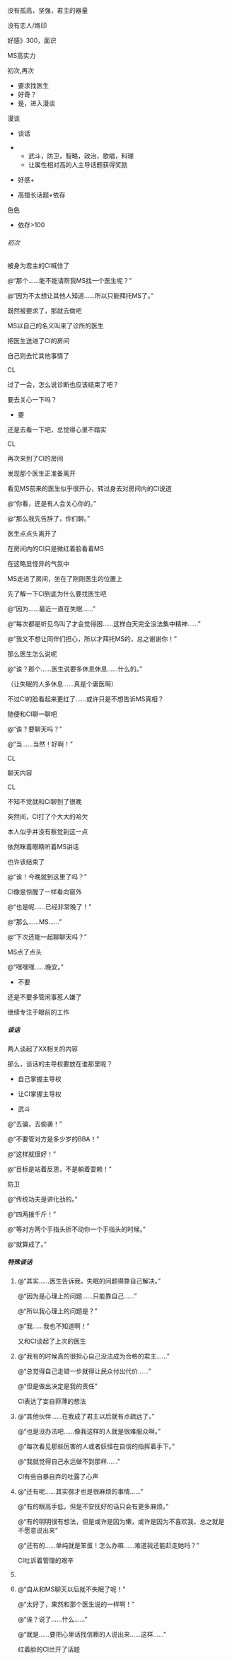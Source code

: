 没有孤高，坚强，君主的器量

没有恋人/烙印

好感》300，面识

MS高实力

初次,再次

- 要求找医生
- 好奇？
- 是，进入漫谈

漫谈

- 谈话

- - 武斗，防卫，智略，政治，歌唱，料理
  - 让属性相对高的人主导话题获得奖励

- 好感+
- 高擅长话题+依存

色色

- 依存>100

###### 初次

被身为君主的CI喊住了

@“那个……能不能请帮我MS找一个医生呢？”

@“因为不太想让其他人知道……所以只能拜托MS了。”

既然被要求了，那就去做吧

MS以自己的名义叫来了诊所的医生

把医生送进了CI的房间

自己则去忙其他事情了

CL

过了一会，怎么说诊断也应该结束了吧？

要去关心一下吗？

- 要

还是去看一下吧，总觉得心里不踏实

CL

再次来到了CI的房间

发现那个医生正准备离开

看见MS前来的医生似乎很开心，转过身去对房间内的CI说道

@“你看，还是有人会关心你的。”

@“那么我先告辞了，你们聊。”

医生点点头离开了

在房间内的CI只是微红着脸看着MS

在这略显怪异的气氛中

MS走进了房间，坐在了刚刚医生的位置上

先了解一下CI到底为什么要找医生吧

@“因为……最近一直在失眠……”

@“每次都是听见鸟叫了才会觉得困……这样白天完全没法集中精神……”

@“我又不想让同伴们担心，所以才拜托MS的，总之谢谢你！”

那么医生怎么说呢

@“诶？那个……医生说要多休息休息……什么的。”

（让失眠的人多休息……真是个庸医啊）

不过CI的脸看起来更红了……或许只是不想告诉MS真相？

随便和CI聊一聊吧

@“诶？要聊天吗？”

@“当……当然！好啊！”

CL

聊天内容

CL

不知不觉就和CI聊到了很晚

突然间，CI打了个大大的哈欠

本人似乎并没有察觉到这一点

依然眯着眼睛听着MS讲话

也许该结束了

@“诶！今晚就到这里了吗？”

CI像是惊醒了一样看向窗外

@“也是呢……已经非常晚了！”

@“那么……MS……”

@“下次还能一起聊聊天吗？”

MS点了点头

@“嘿嘿嘿……晚安。”

- 不要

还是不要多管闲事惹人嫌了

继续专注于眼前的工作

##### 谈话

两人谈起了XX相关的内容

那么，谈话的主导权要放在谁那里呢？

- 自己掌握主导权

- 让CI掌握主导权



- 武斗

@“去骗，去偷袭！”

@“不要管对方是多少岁的BBA！”

@“这样就很好！”

@“目标是站着反思，不是躺着耍赖！”

防卫

@“传统功夫是讲化劲的。”

@“四两拨千斤！”

@“等对方两个手指头折不动你一个手指头的时候。”

@“就算成了。”



##### 特殊谈话

1. @“其实……医生告诉我，失眠的问题得靠自己解决。”

   @“因为是心理上的问题……只能靠自己……”

   @“所以我心理上的问题是？”

   @“我……我也不知道啊！”

   又和CI谈起了上次的医生

2. @“我有的时候真的很担心自己没法成为合格的君主……”

   @“总觉得自己走错一步就得让民众付出代价……”

   @“但是做出决定是我的责任”

   CI表达了妄自菲薄的想法

3. @“其他伙伴……在我成了君主以后就有点疏远了。”

   @“也是没办法吧……像我这样的人就是很难服众啊。”

   @“每次看见那些厉害的人或者妖怪在自信的指挥着手下。”

   @“我就觉得自己永远做不到那样……”

   CI有些自暴自弃的吐露了心声

4. @“还有呢……其实御才也是很麻烦的事情……”

   @“有的眼高手低，但是不安抚好的话只会有更多麻烦。”

   @“有的明明很有想法，但是或许是因为懒，或许是因为不喜欢我，总之就是不愿意说出来”

   @“还有的……单纯就是笨蛋！怎么办嘛……难道我还能赶走她吗？”

   CI吐诉着管理的艰辛

5. 

6. @“自从和MS聊天以后就不失眠了呢！”

   @“太好了，果然和那个医生说的一样啊！”

   @“诶？说了……什么……”

   @“就是……要把心里话找信赖的人说出来……这样……”

   红着脸的CI岔开了话题
